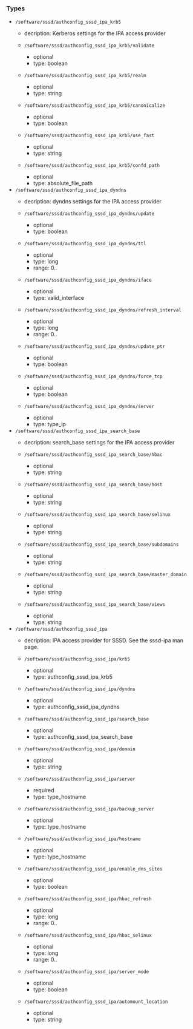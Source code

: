 ### Types

- `/software/sssd/authconfig_sssd_ipa_krb5`
    - decription: 
    Kerberos settings for the IPA access provider

    - `/software/sssd/authconfig_sssd_ipa_krb5/validate`
        - optional
        - type: boolean
    - `/software/sssd/authconfig_sssd_ipa_krb5/realm`
        - optional
        - type: string
    - `/software/sssd/authconfig_sssd_ipa_krb5/canonicalize`
        - optional
        - type: boolean
    - `/software/sssd/authconfig_sssd_ipa_krb5/use_fast`
        - optional
        - type: string
    - `/software/sssd/authconfig_sssd_ipa_krb5/confd_path`
        - optional
        - type: absolute_file_path
- `/software/sssd/authconfig_sssd_ipa_dyndns`
    - decription: 
    dyndns settings for the IPA access provider

    - `/software/sssd/authconfig_sssd_ipa_dyndns/update`
        - optional
        - type: boolean
    - `/software/sssd/authconfig_sssd_ipa_dyndns/ttl`
        - optional
        - type: long
        - range: 0..
    - `/software/sssd/authconfig_sssd_ipa_dyndns/iface`
        - optional
        - type: valid_interface
    - `/software/sssd/authconfig_sssd_ipa_dyndns/refresh_interval`
        - optional
        - type: long
        - range: 0..
    - `/software/sssd/authconfig_sssd_ipa_dyndns/update_ptr`
        - optional
        - type: boolean
    - `/software/sssd/authconfig_sssd_ipa_dyndns/force_tcp`
        - optional
        - type: boolean
    - `/software/sssd/authconfig_sssd_ipa_dyndns/server`
        - optional
        - type: type_ip
- `/software/sssd/authconfig_sssd_ipa_search_base`
    - decription: 
    search_base settings for the IPA access provider

    - `/software/sssd/authconfig_sssd_ipa_search_base/hbac`
        - optional
        - type: string
    - `/software/sssd/authconfig_sssd_ipa_search_base/host`
        - optional
        - type: string
    - `/software/sssd/authconfig_sssd_ipa_search_base/selinux`
        - optional
        - type: string
    - `/software/sssd/authconfig_sssd_ipa_search_base/subdomains`
        - optional
        - type: string
    - `/software/sssd/authconfig_sssd_ipa_search_base/master_domain`
        - optional
        - type: string
    - `/software/sssd/authconfig_sssd_ipa_search_base/views`
        - optional
        - type: string
- `/software/sssd/authconfig_sssd_ipa`
    - decription: 
    IPA access provider for SSSD.  See the sssd-ipa man page.

    - `/software/sssd/authconfig_sssd_ipa/krb5`
        - optional
        - type: authconfig_sssd_ipa_krb5
    - `/software/sssd/authconfig_sssd_ipa/dyndns`
        - optional
        - type: authconfig_sssd_ipa_dyndns
    - `/software/sssd/authconfig_sssd_ipa/search_base`
        - optional
        - type: authconfig_sssd_ipa_search_base
    - `/software/sssd/authconfig_sssd_ipa/domain`
        - optional
        - type: string
    - `/software/sssd/authconfig_sssd_ipa/server`
        - required
        - type: type_hostname
    - `/software/sssd/authconfig_sssd_ipa/backup_server`
        - optional
        - type: type_hostname
    - `/software/sssd/authconfig_sssd_ipa/hostname`
        - optional
        - type: type_hostname
    - `/software/sssd/authconfig_sssd_ipa/enable_dns_sites`
        - optional
        - type: boolean
    - `/software/sssd/authconfig_sssd_ipa/hbac_refresh`
        - optional
        - type: long
        - range: 0..
    - `/software/sssd/authconfig_sssd_ipa/hbac_selinux`
        - optional
        - type: long
        - range: 0..
    - `/software/sssd/authconfig_sssd_ipa/server_mode`
        - optional
        - type: boolean
    - `/software/sssd/authconfig_sssd_ipa/automount_location`
        - optional
        - type: string

